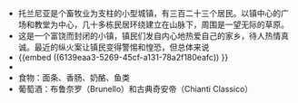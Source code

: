 - 托兰尼亚是个畜牧业为支柱的小型城镇，有三百二十三个居民。以镇中心的广场和教堂为中心，几十多栋民居环绕建立在山脉下，周围是一望无际的草原。
- 这是一个富饶而封闭的小镇，镇民们发自内心地热爱自己的家乡，待人热情真诚。最近的纵火案让镇民变得警惕和惶恐，但总体来说
- {{embed ((6139eaa3-5269-45cf-a131-78a2f180eafc)) }}
-
- 食物：面条、香肠、奶酪、鱼类
- 葡萄酒：布鲁奈罗（Brunello）和古典奇安帝（Chianti Classico）